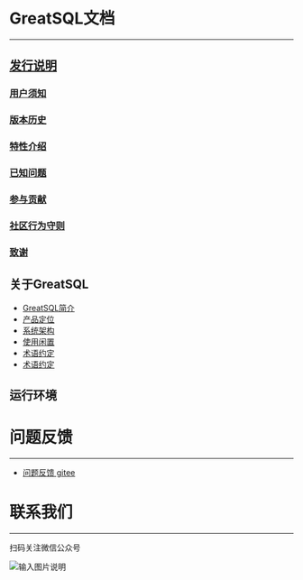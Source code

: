 # GreatSQL文档
---
## [发行说明](./1-docs-intro/1-docs-intro.md)
### [用户须知](./1-docs-intro/1-1-notes-to-users.md)
### [版本历史](./1-docs-intro/1-2-release-history.md)
### [特性介绍](./1-docs-intro/1-3-greatsql-features.md)
### [已知问题](./1-docs-intro/1-4-issues-known.md)
### [参与贡献](./1-docs-intro/1-5-contribute-to-greatsql.md)
### [社区行为守则](./1-docs-intro/1-6-community-rules.md)
### [致谢](./1-docs-intro/1-7-thanks.md)

## 关于GreatSQL
- [GreatSQL简介](./2-greatsql-intro/2-greatsql-intro.md)
- [产品定位]()
- [系统架构]()
- [使用闲置]()
- [术语约定]()
- [术语约定]()

## 运行环境

# 问题反馈
---
- [问题反馈 gitee](https://gitee.com/GreatSQL/GreatSQL-Doc/issues)


# 联系我们
---

扫码关注微信公众号

![输入图片说明](https://images.gitee.com/uploads/images/2021/0802/141935_2ea2c196_8779455.jpeg "greatsql社区-wx-qrcode-0.5m.jpg")
